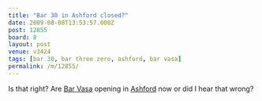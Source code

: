 ```yaml
---
title: "Bar 30 in Ashford closed?"
date: 2009-08-08T13:53:57.000Z
post: 12855
board: 8
layout: post
venue: v3424
tags: [bar 30, bar three zero, ashford, bar vasa]
permalink: /m/12855/
---
```

Is that right? Are <a href="/wiki/bar+vasa">Bar Vasa</a> opening in <a href="/wiki/ashford">Ashford</a> now or did I hear that wrong?
